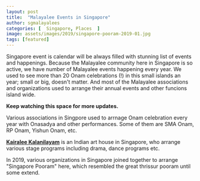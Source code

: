 ```yaml
---
layout: post
title:  "Malayalee Events in Singapore"
author: sgmalayalees
categories: [  Singapore, Places  ]
image: assets/images/2019/singapore-pooram-2019-01.jpg
tags: [featured]
---
```

Singapore event is calendar will be always filled with stunning list of events and happenings. Because the Malayalee community here in Singapore is so active, we have number of Malayalee events happening every year. We used to see more than 20 Onam celebrations (!) in this small islands an year; small or big, doesn't matter. And most of the Malayalee associations and organizations used to arrange their annual events and other funcions island wide. 

**Keep watching this space for more updates.**

Various associations in Singpore used to arrnage Onam celebration every year with Onasadya and other performances. Some of them are SMA Onam, RP Onam, Yishun Onam, etc.

**[Kairalee Kalanilayam](https://www.kairaleekalanilayam.com)** is an Indian art house in Singapore, who arrange various stage programs including drama, dance programs etc.

In 2019, various organizations in Singapore joined together to arrange "Singapore Pooram" here, which resembled the great thrissur pooram until some extend.


